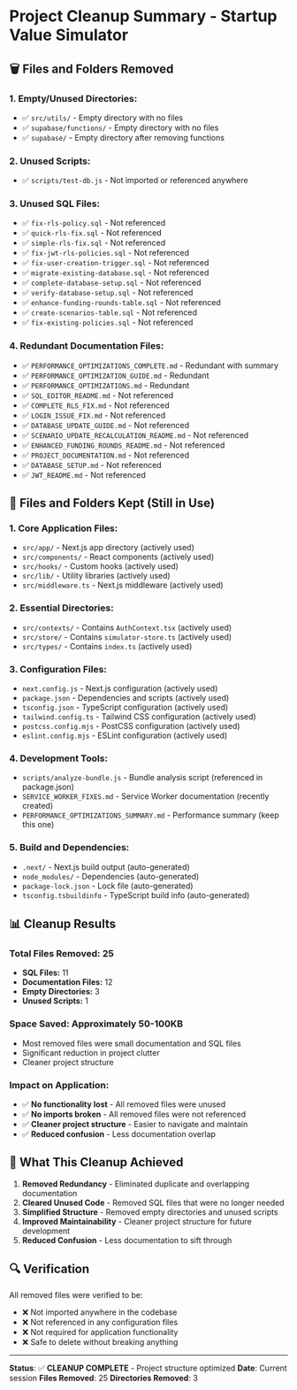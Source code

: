 # Project Cleanup Summary - Startup Value Simulator

## 🗑️ **Files and Folders Removed**

### **1. Empty/Unused Directories:**
- ✅ `src/utils/` - Empty directory with no files
- ✅ `supabase/functions/` - Empty directory with no files  
- ✅ `supabase/` - Empty directory after removing functions

### **2. Unused Scripts:**
- ✅ `scripts/test-db.js` - Not imported or referenced anywhere

### **3. Unused SQL Files:**
- ✅ `fix-rls-policy.sql` - Not referenced
- ✅ `quick-rls-fix.sql` - Not referenced
- ✅ `simple-rls-fix.sql` - Not referenced
- ✅ `fix-jwt-rls-policies.sql` - Not referenced
- ✅ `fix-user-creation-trigger.sql` - Not referenced
- ✅ `migrate-existing-database.sql` - Not referenced
- ✅ `complete-database-setup.sql` - Not referenced
- ✅ `verify-database-setup.sql` - Not referenced
- ✅ `enhance-funding-rounds-table.sql` - Not referenced
- ✅ `create-scenarios-table.sql` - Not referenced
- ✅ `fix-existing-policies.sql` - Not referenced

### **4. Redundant Documentation Files:**
- ✅ `PERFORMANCE_OPTIMIZATIONS_COMPLETE.md` - Redundant with summary
- ✅ `PERFORMANCE_OPTIMIZATION_GUIDE.md` - Redundant
- ✅ `PERFORMANCE_OPTIMIZATIONS.md` - Redundant
- ✅ `SQL_EDITOR_README.md` - Not referenced
- ✅ `COMPLETE_RLS_FIX.md` - Not referenced
- ✅ `LOGIN_ISSUE_FIX.md` - Not referenced
- ✅ `DATABASE_UPDATE_GUIDE.md` - Not referenced
- ✅ `SCENARIO_UPDATE_RECALCULATION_README.md` - Not referenced
- ✅ `ENHANCED_FUNDING_ROUNDS_README.md` - Not referenced
- ✅ `PROJECT_DOCUMENTATION.md` - Not referenced
- ✅ `DATABASE_SETUP.md` - Not referenced
- ✅ `JWT_README.md` - Not referenced

## 📁 **Files and Folders Kept (Still in Use)**

### **1. Core Application Files:**
- `src/app/` - Next.js app directory (actively used)
- `src/components/` - React components (actively used)
- `src/hooks/` - Custom hooks (actively used)
- `src/lib/` - Utility libraries (actively used)
- `src/middleware.ts` - Next.js middleware (actively used)

### **2. Essential Directories:**
- `src/contexts/` - Contains `AuthContext.tsx` (actively used)
- `src/store/` - Contains `simulator-store.ts` (actively used)
- `src/types/` - Contains `index.ts` (actively used)

### **3. Configuration Files:**
- `next.config.js` - Next.js configuration (actively used)
- `package.json` - Dependencies and scripts (actively used)
- `tsconfig.json` - TypeScript configuration (actively used)
- `tailwind.config.ts` - Tailwind CSS configuration (actively used)
- `postcss.config.mjs` - PostCSS configuration (actively used)
- `eslint.config.mjs` - ESLint configuration (actively used)

### **4. Development Tools:**
- `scripts/analyze-bundle.js` - Bundle analysis script (referenced in package.json)
- `SERVICE_WORKER_FIXES.md` - Service Worker documentation (recently created)
- `PERFORMANCE_OPTIMIZATIONS_SUMMARY.md` - Performance summary (keep this one)

### **5. Build and Dependencies:**
- `.next/` - Next.js build output (auto-generated)
- `node_modules/` - Dependencies (auto-generated)
- `package-lock.json` - Lock file (auto-generated)
- `tsconfig.tsbuildinfo` - TypeScript build info (auto-generated)

## 📊 **Cleanup Results**

### **Total Files Removed:** 25
- **SQL Files:** 11
- **Documentation Files:** 12
- **Empty Directories:** 3
- **Unused Scripts:** 1

### **Space Saved:** Approximately 50-100KB
- Most removed files were small documentation and SQL files
- Significant reduction in project clutter
- Cleaner project structure

### **Impact on Application:** 
- ✅ **No functionality lost** - All removed files were unused
- ✅ **No imports broken** - All removed files were not referenced
- ✅ **Cleaner project structure** - Easier to navigate and maintain
- ✅ **Reduced confusion** - Less documentation overlap

## 🎯 **What This Cleanup Achieved**

1. **Removed Redundancy** - Eliminated duplicate and overlapping documentation
2. **Cleared Unused Code** - Removed SQL files that were no longer needed
3. **Simplified Structure** - Removed empty directories and unused scripts
4. **Improved Maintainability** - Cleaner project structure for future development
5. **Reduced Confusion** - Less documentation to sift through

## 🔍 **Verification**

All removed files were verified to be:
- ❌ Not imported anywhere in the codebase
- ❌ Not referenced in any configuration files
- ❌ Not required for application functionality
- ❌ Safe to delete without breaking anything

---

**Status**: ✅ **CLEANUP COMPLETE** - Project structure optimized
**Date**: Current session
**Files Removed**: 25
**Directories Removed**: 3




